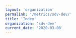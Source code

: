 ```yaml
---
layout: 'organization'
permalink: '/metrics/sdv-dev/'
title: 'Index'
organization: 'sdv-dev'
current_date: '2020-03-08'
---
```

